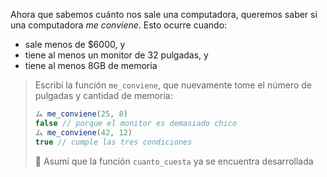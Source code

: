 Ahora que sabemos cuánto nos sale una computadora, queremos saber si una computadora _me conviene_. Esto ocurre cuando:

* sale menos de $6000, y
* tiene al menos un monitor de 32 pulgadas, y
* tiene al menos 8GB de memoria

> Escribí la función `me_conviene`, que nuevamente tome el número de pulgadas y cantidad de memoria:
>
> ```javascript
> ム me_conviene(25, 8)
> false // porque el monitor es demasiado chico
> ム me_conviene(42, 12)
> true // cumple las tres condiciones
> ```
>
> :memo: Asumí que la función `cuanto_cuesta` ya se encuentra desarrollada
